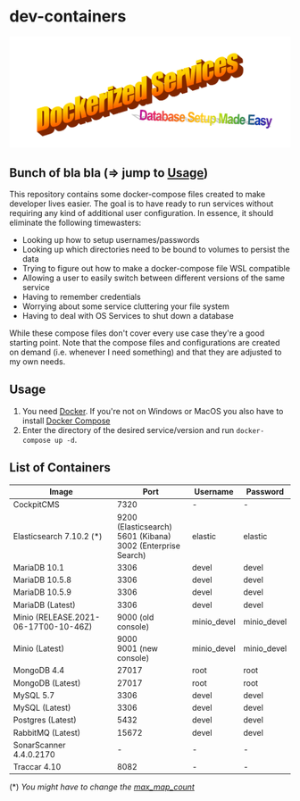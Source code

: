 # dev-containers

![DOCKERIZED SERVICES!](./magic.png)

## Bunch of bla bla (=> jump to [Usage](#usage))

This repository contains some docker-compose files created to make developer lives easier. The goal is to have ready to run services without requiring any kind of additional user configuration. In essence, it should eliminate the following timewasters:

- Looking up how to setup usernames/passwords
- Looking up which directories need to be bound to volumes to persist the data
- Trying to figure out how to make a docker-compose file WSL compatible
- Allowing a user to easily switch between different versions of the same service
- Having to remember credentials
- Worrying about some service cluttering your file system
- Having to deal with OS Services to shut down a database

While these compose files don't cover every use case they're a good starting point. Note that the compose files and configurations are created on demand (i.e. whenever I need something) and that they are adjusted to my own needs.

## Usage

1. You need [Docker](https://docker.com). If you're not on Windows or MacOS you also have to install [Docker Compose](https://docs.docker.com/compose/install/)
2. Enter the directory of the desired service/version and run `docker-compose up -d`.

## List of Containers

| Image                                | Port                                                                  | Username    | Password    |
| ------------------------------------ | --------------------------------------------------------------------- | ----------- | ----------- |
| CockpitCMS                           | 7320                                                                  | -           | -           |
| Elasticsearch 7.10.2 (\*)            | 9200 (Elasticsearch)<br />5601 (Kibana)<br />3002 (Enterprise Search) | elastic     | elastic     |
| MariaDB 10.1                         | 3306                                                                  | devel       | devel       |
| MariaDB 10.5.8                       | 3306                                                                  | devel       | devel       |
| MariaDB 10.5.9                       | 3306                                                                  | devel       | devel       |
| MariaDB (Latest)                     | 3306                                                                  | devel       | devel       |
| Minio (RELEASE.2021-06-17T00-10-46Z) | 9000 (old console)                                                    | minio_devel | minio_devel |
| Minio (Latest)                       | 9000<br />9001 (new console)                                          | minio_devel | minio_devel |
| MongoDB 4.4                          | 27017                                                                 | root        | root        |
| MongoDB (Latest)                     | 27017                                                                 | root        | root        |
| MySQL 5.7                            | 3306                                                                  | devel       | devel       |
| MySQL (Latest)                       | 3306                                                                  | devel       | devel       |
| Postgres (Latest)                    | 5432                                                                  | devel       | devel       |
| RabbitMQ (Latest)                    | 15672                                                                 | devel       | devel       |
| SonarScanner 4.4.0.2170              | -                                                                     | -           | -           |
| Traccar 4.10                         | 8082                                                                  | -           | -           |

(\*) _You might have to change the [max_map_count](https://www.elastic.co/guide/en/elasticsearch/reference/current/docker.html#docker-prod-prerequisites)_
